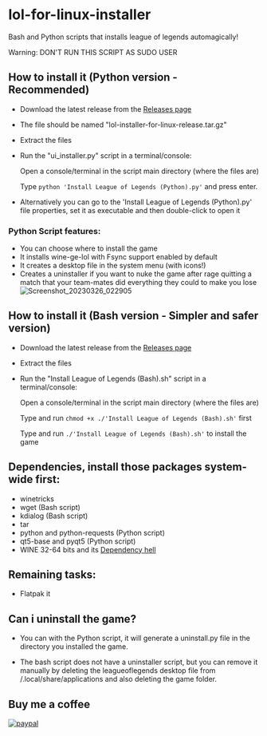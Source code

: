# lol-for-linux-installer
Bash and Python scripts that installs league of legends automagically!

Warning: DON'T RUN THIS SCRIPT AS SUDO USER

## How to install it (Python version - Recommended)
- Download the latest release from the [Releases page](https://github.com/kassindornelles/lol-for-linux-bash-installer/releases)
- The file should be named "lol-installer-for-linux-release.tar.gz"
- Extract the files
- Run the "ui_installer.py" script in a terminal/console:

  Open a console/terminal in the script main directory (where the files are)

  Type `python 'Install League of Legends (Python).py'` and press enter.
  
- Alternatively you can go to the 'Install League of Legends (Python).py' file properties, set it as executable and then double-click to open it

### Python Script features:
- You can choose where to install the game
- It installs wine-ge-lol with Fsync support enabled by default
- It creates a desktop file in the system menu (with icons!)
- Creates a uninstaller if you want to nuke the game after rage quitting a match that your team-mates did everything they could to make you lose
![Screenshot_20230326_022905](https://user-images.githubusercontent.com/40970965/227757193-b5aa534a-2039-419a-9673-fb52162c7305.png)


## How to install it (Bash version - Simpler and safer version)
- Download the latest release from the [Releases page](https://github.com/kassindornelles/lol-for-linux-bash-installer/releases)
- Extract the files
- Run the "Install League of Legends (Bash).sh" script in a terminal/console:

   Open a console/terminal in the script main directory (where the files are)

   Type and run ```chmod +x ./'Install League of Legends (Bash).sh'``` first
   
   Type and run `./'Install League of Legends (Bash).sh'` to install the game


## Dependencies, install those packages system-wide first:
- winetricks
- wget (Bash script)
- kdialog (Bash script)
- tar
- python and python-requests (Python script)
- qt5-base and pyqt5 (Python script)
- WINE 32-64 bits and its [Dependency hell](https://www.gloriouseggroll.tv/how-to-get-out-of-wine-dependency-hell/)

## Remaining tasks:
- Flatpak it

## Can i uninstall the game?
- You can with the Python script, it will generate a uninstall.py file in the directory you installed the game.

- The bash script does not have a uninstaller script, but you can remove it manually by deleting the leagueoflegends desktop file from /.local/share/applications and also deleting the game folder.

## Buy me a coffee
[![paypal](https://www.paypalobjects.com/en_US/i/btn/btn_donateCC_LG.gif)](https://www.paypal.com/donate/?hosted_button_id=9D3JQM8NAYS98)
